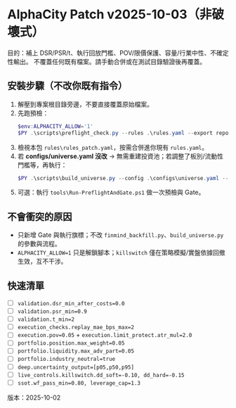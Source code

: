 # AlphaCity Patch v2025-10-03（非破壞式）
目的：補上 DSR/PSR/t、執行回放門檻、POV/限價保護、容量/行業中性、不確定性輸出。
不覆蓋任何既有檔案。請手動合併或在測試目錄驗證後再覆蓋。

## 安裝步驟（不改你既有指令）
1) 解壓到專案根目錄旁邊，不要直接覆蓋原始檔案。
2) 先跑預檢：
   ```powershell
   $env:ALPHACITY_ALLOW='1'
   $PY .\scripts\preflight_check.py --rules .\rules.yaml --export reports
   ```
3) 檢視本包 `rules\rules_patch.yaml`，按需合併進你現有 `rules.yaml`。
4) 若 **configs/universe.yaml 沒改** → 無需重建投資池；若調整了板別/流動性門檻等，再執行：
   ```powershell
   $PY .\scripts\build_universe.py --config .\configs\universe.yaml --out .\datahub\silver\alpha\universe --drop-empty
   ```
5) 可選：執行 `tools\Run-PreflightAndGate.ps1` 做一次預檢與 Gate。

## 不會衝突的原因
- 只新增 Gate 與執行旗標；不改 `finmind_backfill.py`、`build_universe.py` 的參數與流程。
- `ALPHACITY_ALLOW=1` 只是解鎖腳本；`killswitch` 僅在策略模擬/實盤依據回撤生效，互不干涉。

## 快速清單
- [ ] `validation.dsr_min_after_costs=0.0`
- [ ] `validation.psr_min=0.9`
- [ ] `validation.t_min=2`
- [ ] `execution_checks.replay_mae_bps_max=2`
- [ ] `execution.pov=0.05` + `execution.limit_protect.atr_mul=2.0`
- [ ] `portfolio.position.max_weight=0.05`
- [ ] `portfolio.liquidity.max_adv_part=0.05`
- [ ] `portfolio.industry_neutral=true`
- [ ] `deep.uncertainty_output=[p05,p50,p95]`
- [ ] `live_controls.killswitch.dd_soft=-0.10, dd_hard=-0.15`
- [ ] `ssot.wf_pass_min=0.80, leverage_cap=1.3`

版本：2025-10-02
